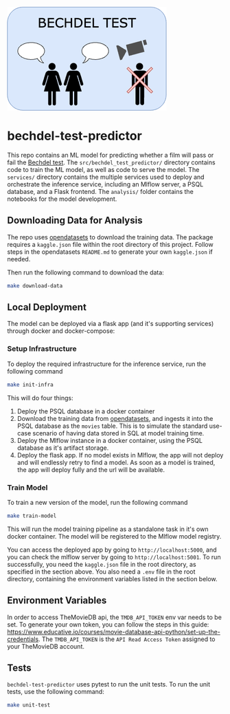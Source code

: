 ![Bechdel Test](docs/diagrams/bechdel_test.png)

# bechdel-test-predictor
This repo contains an ML model for predicting whether a film will pass or fail the [Bechdel test](https://en.wikipedia.org/wiki/Bechdel_test). The `src/bechdel_test_predictor/` directory contains code to train the ML model, as well as code to serve the model. The `services/` directory contains the multiple services used to deploy and orchestrate the inference service, including an Mlflow server, a PSQL database, and a Flask frontend. The `analysis/` folder contains the notebooks for the model development.

## Downloading Data for Analysis
The repo uses [opendatasets](https://github.com/JovianHQ/opendatasets/tree/master) to download the training data. The package requires a `kaggle.json` file within the root directory of this project. Follow steps in the opendatasets `README.md` to generate your own `kaggle.json` if needed.

Then run the following command to download the data:
```sh
make download-data
```

## Local Deployment
The model can be deployed via a flask app (and it's supporting services) through docker and docker-compose:
### Setup Infrastructure
To deploy the required infrastructure for the inference service, run the following command
```sh
make init-infra
```
This will do four things:
1. Deploy the PSQL database in a docker container
2. Download the training data from [opendatasets](https://github.com/JovianHQ/opendatasets/tree/master), and ingests it into the PSQL database as the `movies` table. This is to simulate the standard use-case scenario of having data stored in SQL at model training time.
3. Deploy the Mlflow instance in a docker container, using the PSQL database as it's artifact storage.
4. Deploy the flask app. If no model exists in Mlflow, the app will not deploy and will endlessly retry to find a model. As soon as a model is trained, the app will deploy fully and the url will be available.

### Train Model
To train a new version of the model, run the following command
```sh
make train-model
```
This will run the model training pipeline as a standalone task in it's own docker container. The model will be registered to the Mlflow model registry.

You can access the deployed app by going to `http://localhost:5000`, and you can check the mlflow server by going to `http://localhost:5001`. To run successfully, you need the `kaggle.json` file in the root directory, as specified in the section above. You also need a `.env` file in the root directory, containing the environment variables listed in the section below.


## Environment Variables
In order to access TheMovieDB api, the `TMDB_API_TOKEN` env var needs to be set. To generate your own token, you can follow the steps in this guide: https://www.educative.io/courses/movie-database-api-python/set-up-the-credentials. The `TMDB_API_TOKEN` is the `API Read Access Token` assigned to your TheMovieDB account.


## Tests
`bechdel-test-predictor` uses pytest to run the unit tests. To run the unit tests, use the following command:
```sh
make unit-test
```